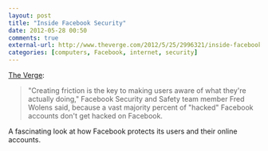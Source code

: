 ```yaml
---
layout: post
title: "Inside Facebook Security"
date: 2012-05-28 00:50
comments: true
external-url: http://www.theverge.com/2012/5/25/2996321/inside-facebook-likejackers-spammers-hackers
categories: [computers, Facebook, internet, security]
---
```

[The Verge][source]:

> "Creating friction is the key to making users aware of what they're actually doing," Facebook Security and Safety team member Fred Wolens said, because a vast majority percent of "hacked" Facebook accounts don't get hacked on Facebook.

A fascinating look at how Facebook protects its users and their online accounts.

[source]: http://www.theverge.com/2012/5/25/2996321/inside-facebook-likejackers-spammers-hackers
